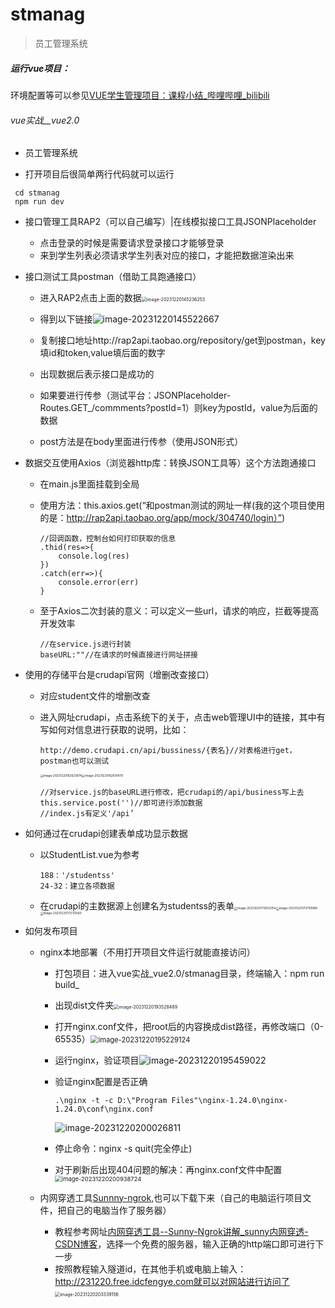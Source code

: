 # stmanag

> 员工管理系统

##### 运行vue项目：

环境配置等可以参见[VUE学生管理项目：课程小结_哔哩哔哩_bilibili](https://www.bilibili.com/video/BV1TW4y1y7oa/?p=52&spm_id_from=pageDriver&vd_source=918d41e8ba793e0783a93d05f5e58d88)

###### vue实战__vue2.0

- 员工管理系统

- 打开项目后很简单两行代码就可以运行

```
 cd stmanag
 npm run dev
```

- 接口管理工具RAP2（可以自己编写）|在线模拟接口工具JSONPlaceholder

  - 点击登录的时候是需要请求登录接口才能够登录
  - 来到学生列表必须请求学生列表对应的接口，才能把数据渲染出来

- 接口测试工具postman（借助工具跑通接口）

  - 进入RAP2点击上面的数据<img src="http://fqtypora-test.oss-cn-chengdu.aliyuncs.com/fqtypora-testimage-20231220145236253.png" alt="image-20231220145236253" style="zoom:50%;" />

  - 得到以下链接![image-20231220145522667](http://fqtypora-test.oss-cn-chengdu.aliyuncs.com/fqtypora-testimage-20231220145522667.png)

  - 复制接口地址http://rap2api.taobao.org/repository/get到postman，key填id和token,value填后面的数字
  - 出现数据后表示接口是成功的
  - 如果要进行传参（测试平台：JSONPlaceholder-Routes.GET_/commments?postId=1）则key为postId，value为后面的数据
  - post方法是在body里面进行传参（使用JSON形式）

- 数据交互使用Axios（浏览器http库：转换JSON工具等）这个方法跑通接口

  - 在main.js里面挂载到全局

  - 使用方法：this.axios.get(“和postman测试的网址一样(我的这个项目使用的是：http://rap2api.taobao.org/app/mock/304740/login）”)

    ```
    //回调函数，控制台如何打印获取的信息
    .thid(res=>{
    	console.log(res)
    })
    .catch(err=>){
    	console.error(err)
    }
    ```

    

  - 至于Axios二次封装的意义：可以定义一些url，请求的响应，拦截等提高开发效率

    ```
    //在service.js进行封装
    baseURL:""//在请求的时候直接进行网址拼接
    ```

    

- 使用的存储平台是crudapi官网（增删改查接口）

  - 对应student文件的增删改查

  - 进入网址crudapi，点击系统下的关于，点击web管理UI中的链接，其中有写如何对信息进行获取的说明，比如：

    ```
    http://demo.crudapi.cn/api/bussiness/{表名}//对表格进行get，postman也可以测试
    ```

    <img src="http://fqtypora-test.oss-cn-chengdu.aliyuncs.com/fqtypora-testimage-20231220162623674.png" alt="image-20231220162623674" style="zoom:33%;" /><img src="http://fqtypora-test.oss-cn-chengdu.aliyuncs.com/fqtypora-testimage-20231220162610479.png" alt="image-20231220162610479" style="zoom:33%;" />

    ```
    //对service.js的baseURL进行修改，把crudapi的/api/business写上去
    this.service.post('')//即可进行添加数据
    //index.js有定义'/api’
    ```

    

- 如何通过在crudapi创建表单成功显示数据

  - 以StudentList.vue为参考

    ```
    188：'/studentss'
    24-32：建立各项数据
    ```

  - 在crudapi的主数据源上创建名为studentss的表单<img src="http://fqtypora-test.oss-cn-chengdu.aliyuncs.com/fqtypora-testimage-20231220173652054.png" alt="image-20231220173652054" style="zoom:33%;" /><img src="http://fqtypora-test.oss-cn-chengdu.aliyuncs.com/fqtypora-testimage-20231220173709086.png" alt="image-20231220173709086" style="zoom:33%;" /><img src="http://fqtypora-test.oss-cn-chengdu.aliyuncs.com/fqtypora-testimage-20231220173725583.png" alt="image-20231220173725583" style="zoom: 33%;" />

- 如何发布项目

  - nginx本地部署（不用打开项目文件运行就能直接访问）

    - 打包项目：进入vue实战_vue2.0/stmanag目录，终端输入：npm run build_
    - 出现dist文件夹<img src="http://fqtypora-test.oss-cn-chengdu.aliyuncs.com/fqtypora-testimage-20231220193528489.png" alt="image-20231220193528489" style="zoom: 50%;" />

    - 打开nginx.conf文件，把root后的内容换成dist路径，再修改端口（0-65535）<img src="http://fqtypora-test.oss-cn-chengdu.aliyuncs.com/fqtypora-testimage-20231220195229124.png" alt="image-20231220195229124" style="zoom: 80%;" />

    - 运行nginx，验证项目![image-20231220195459022](http://fqtypora-test.oss-cn-chengdu.aliyuncs.com/fqtypora-testimage-20231220195459022.png)

    - 验证nginx配置是否正确

      ```
      .\nginx -t -c D:\"Program Files"\nginx-1.24.0\nginx-1.24.0\conf\nginx.conf
      ```

      ![image-20231220200026811](http://fqtypora-test.oss-cn-chengdu.aliyuncs.com/fqtypora-testimage-20231220200026811.png)

    - 停止命令：nginx -s quit(完全停止)

    - 对于刷新后出现404问题的解决：再nginx.conf文件中配置<img src="http://fqtypora-test.oss-cn-chengdu.aliyuncs.com/fqtypora-testimage-20231220200938724.png" alt="image-20231220200938724" style="zoom: 67%;" />

  - 内网穿透工具[Sunnny-ngrok](https://www.ngrok.cc/user.html),也可以下载下来（自己的电脑运行项目文件，把自己的电脑当作了服务器）

    - 教程参考网址[内网穿透工具--Sunny-Ngrok讲解_sunny内网穿透-CSDN博客](https://blog.csdn.net/weixin_44563573/article/details/120907527)，选择一个免费的服务器，输入正确的http端口即可进行下一步
    - 按照教程输入隧道id，在其他手机或电脑上输入：http://231220.free.idcfengye.com就可以对网站进行访问了<img src="http://fqtypora-test.oss-cn-chengdu.aliyuncs.com/fqtypora-testimage-20231220203339156.png" alt="image-20231220203339156" style="zoom: 50%;" />
